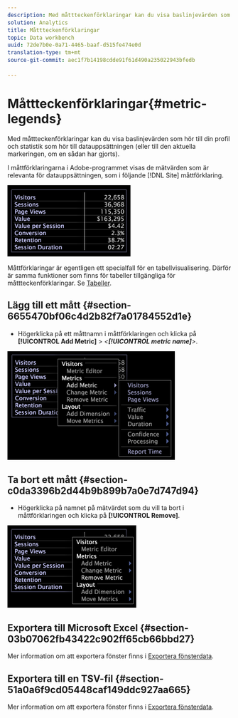 ```yaml
---
description: Med måttteckenförklaringar kan du visa baslinjevärden som hör till din profil och statistik som hör till datauppsättningen (eller till den aktuella markeringen, om en sådan har gjorts).
solution: Analytics
title: Måttteckenförklaringar
topic: Data workbench
uuid: 72de7b0e-0a71-4465-baaf-d515fe474e0d
translation-type: tm+mt
source-git-commit: aec1f7b14198cdde91f61d490a235022943bfedb

---
```



# Måttteckenförklaringar{#metric-legends}

Med måttteckenförklaringar kan du visa baslinjevärden som hör till din profil och statistik som hör till datauppsättningen (eller till den aktuella markeringen, om en sådan har gjorts).

I måttförklaringarna i Adobe-programmet visas de mätvärden som är relevanta för datauppsättningen, som i följande [!DNL Site] måttförklaring.

![](assets/lgd_MetricLegend.png)

Måttförklaringar är egentligen ett specialfall för en tabellvisualisering. Därför är samma funktioner som finns för tabeller tillgängliga för måttteckenförklaringar. Se [Tabeller](../../../../home/c-get-started/c-analysis-vis/c-tables/c-tables.md#concept-c632cb8ad9724f90ac5c294d52ae667f).

## Lägg till ett mått {#section-6655470bf06c4d2b82f7a01784552d1e}

* Högerklicka på ett måttnamn i måttförklaringen och klicka på **[!UICONTROL Add Metric]** > *&lt;**[!UICONTROL metric name]**>*.

![](assets/lgd_MetricLegend_addMetric.png)

## Ta bort ett mått {#section-c0da3396b2d44b9b899b7a0e7d747d94}

* Högerklicka på namnet på mätvärdet som du vill ta bort i måttförklaringen och klicka på **[!UICONTROL Remove]**.

![](assets/lgd_MetricLegend_removeMetric.png)

## Exportera till Microsoft Excel {#section-03b07062fb43422c902ff65cb66bbd27}

Mer information om att exportera fönster finns i [Exportera fönsterdata](../../../../home/c-get-started/c-wk-win-wksp/c-exp-win-data.md#concept-8df61d64ed434cc5a499023c44197349).

## Exportera till en TSV-fil {#section-51a0a6f9cd05448caf149ddc927aa665}

Mer information om att exportera fönster finns i [Exportera fönsterdata](../../../../home/c-get-started/c-wk-win-wksp/c-exp-win-data.md#concept-8df61d64ed434cc5a499023c44197349).
